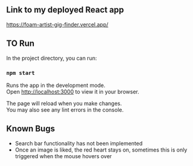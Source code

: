 ## Link to my deployed React app
https://foam-artist-gig-finder.vercel.app/

## TO Run

In the project directory, you can run:

### `npm start`

Runs the app in the development mode.\
Open [http://localhost:3000](http://localhost:3000) to view it in your browser.

The page will reload when you make changes.\
You may also see any lint errors in the console.

## Known Bugs
- Search bar functionality has not been implemented
- Once an image is liked, the red heart stays on, sometimes this is only triggered when the mouse hovers over
